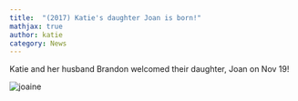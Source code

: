 ```yaml
---
title:  "(2017) Katie's daughter Joan is born!"
mathjax: true
author: katie
category: News
---
```


Katie and her husband Brandon welcomed their daughter, Joan on Nov 19! 

![joaine](../assets/images/joanie.png)